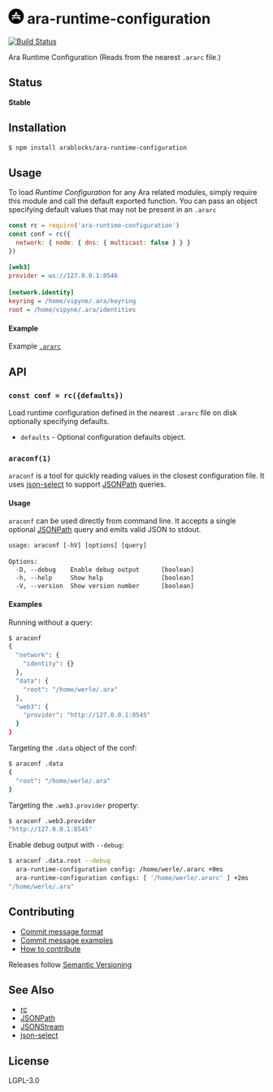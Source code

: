 <img src="https://github.com/arablocks/ara-module-template/blob/master/ara.png" width="30" height="30" /> ara-runtime-configuration
=========================

[![Build Status](https://travis-ci.com/AraBlocks/ara-runtime-configuration.svg?token=6WjTyCg41y8MBmCzro5x&branch=master)](https://travis-ci.com/AraBlocks/ara-runtime-configuration)

Ara Runtime Configuration (Reads from the nearest `.ararc` file.)

## Status

**Stable**

## Installation

```sh
$ npm install arablocks/ara-runtime-configuration
```

## Usage

To load _Runtime Configuration_ for any Ara related modules, simply
require this module and call the default exported function. You can pass
an object specifying default values that may not be present in an `.ararc`

```js
const rc = require('ara-runtime-configuration')
const conf = rc({
  network: { node: { dns: { multicast: false } } }
})
```

```INI
[web3]
provider = ws://127.0.0.1:8546

[network.identity]
keyring = /home/vipyne/.ara/keyring
root = /home/vipyne/.ara/identities
```

#### Example

Example [`.ararc`](/example/.ararc)

## API

### `const conf = rc({defaults})`

Load runtime configuration defined in the nearest `.ararc` file on disk
optionally specifying defaults.

* `defaults` - Optional configuration defaults object.


### `araconf(1)`

`araconf` is a tool for quickly reading values in the closest
configuration file. It uses
[json-select](https://github.com/dominictarr/json-select) to support
[JSONPath](http://goessner.net/articles/JsonPath/) queries.

#### Usage

`araconf` can be used directly from command line. It accepts a single
optional [JSONPath]() query and emits valid JSON to stdout.

```
usage: araconf [-hV] [options] [query]

Options:
  -D, --debug    Enable debug output      [boolean]
  -h, --help     Show help                [boolean]
  -V, --version  Show version number      [boolean]
```

#### Examples

Running without a query:

```sh
$ araconf
{
  "network": {
    "identity": {}
  },
  "data": {
    "root": "/home/werle/.ara"
  },
  "web3": {
    "provider": "http://127.0.0.1:8545"
  }
}

```

Targeting the `.data` object of the conf:

```sh
$ araconf .data
{
  "root": "/home/werle/.ara"
}
```

Targeting the `.web3.provider` property:

```sh
$ araconf .web3.provider
"http://127.0.0.1:8545"
```

Enable debug output with `--debug`:

```sh
$ araconf .data.root --debug
  ara-runtime-configuration config: /home/werle/.ararc +0ms
  ara-runtime-configuration configs: [ '/home/werle/.ararc' ] +2ms
"/home/werle/.ara"
```

## Contributing

- [Commit message format](/.github/COMMIT_FORMAT.md)
- [Commit message examples](/.github/COMMIT_FORMAT_EXAMPLES.md)
- [How to contribute](/.github/CONTRIBUTING.md)

Releases follow [Semantic Versioning](https://semver.org/)

## See Also

* [rc](https://github.com/dominictarr/rc)
* [JSONPath](http://goessner.net/articles/JsonPath/)
* [JSONStream](https://www.npmjs.com/package/JSONStream)
* [json-select](https://github.com/dominictarr/json-select)

## License

LGPL-3.0
